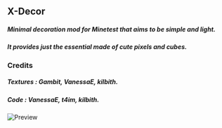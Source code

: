 ## X-Decor ##

##### Minimal decoration mod for Minetest that aims to be simple and light. #####
##### It provides just the essential made of cute pixels and cubes. #####

### Credits ###

##### Textures : Gambit, VanessaE, kilbith. #####
##### Code : VanessaE, t4im, kilbith. #####

![Preview](http://i.imgur.com/teTQM6V.png)
